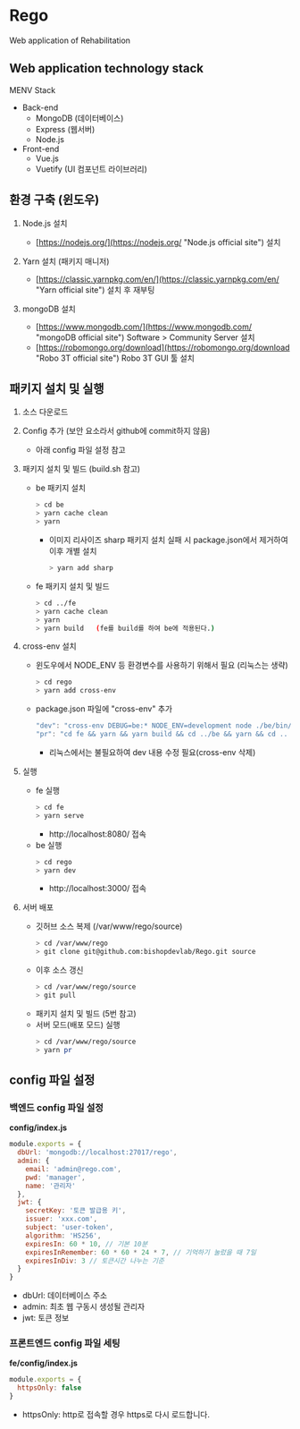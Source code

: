 # Rego

Web application of Rehabilitation

## Web application technology stack

MENV Stack
* Back-end
    - MongoDB (데이터베이스)
    - Express (웹서버)
    - Node.js
* Front-end
    - Vue.js
    - Vuetify (UI 컴포넌트 라이브러리)

## 환경 구축 (윈도우)

1. Node.js 설치
    - [https://nodejs.org/](https://nodejs.org/ "Node.js official site") 설치

2. Yarn 설치 (패키지 매니저)
    - [https://classic.yarnpkg.com/en/](https://classic.yarnpkg.com/en/ "Yarn official site") 설치 후 재부팅

3. mongoDB 설치
    - [https://www.mongodb.com/](https://www.mongodb.com/ "mongoDB official site") Software > Community Server 설치
    - [https://robomongo.org/download](https://robomongo.org/download "Robo 3T official site") Robo 3T GUI 툴 설치

## 패키지 설치 및 실행

1. 소스 다운로드

2. Config 추가 (보안 요소라서 github에 commit하지 않음)
    - 아래 config 파일 설정 참고

3. 패키지 설치 및 빌드 (build.sh 참고)
    - be 패키지 설치
        ```bash
        > cd be
        > yarn cache clean
        > yarn
        ```
        - 이미지 리사이즈 sharp 패키지 설치 실패 시 package.json에서 제거하여 이후 개별 설치
            ```bash
            > yarn add sharp
            ```
    - fe 패키지 설치 및 빌드
        ```bash
        > cd ../fe
        > yarn cache clean
        > yarn
        > yarn build   (fe를 build를 하여 be에 적용된다.)
        ```

4. cross-env 설치
    - 윈도우에서 NODE_ENV 등 환경변수를 사용하기 위해서 필요 (리눅스는 생략)
        ```bash
        > cd rego
        > yarn add cross-env
        ```
    - package.json 파일에 "cross-env" 추가
        ```javascript
        "dev": "cross-env DEBUG=be:* NODE_ENV=development node ./be/bin/www",
        "pr": "cd fe && yarn && yarn build && cd ../be && yarn && cd .. && cross-env NODE_ENV=production PORT=80 node ./be/bin/www",
        ```
        - 리눅스에서는 불필요하여 dev 내용 수정 필요(cross-env 삭제)

5. 실행
    - fe 실행
        ```bash
        > cd fe
        > yarn serve
        ```
        - http://localhost:8080/ 접속
    - be 실행
        ```bash
        > cd rego
        > yarn dev
        ```
        - http://localhost:3000/ 접속

6. 서버 배포
    - 깃허브 소스 복제 (/var/www/rego/source)
        ```bash
        > cd /var/www/rego
        > git clone git@github.com:bishopdevlab/Rego.git source
        ```
    - 이후 소스 갱신
        ```bash
        > cd /var/www/rego/source
        > git pull
        ```
    - 패키지 설치 및 빌드 (5번 참고)
    - 서버 모드(배포 모드) 실행
        ```bash
        > cd /var/www/rego/source
        > yarn pr
        ```

## config 파일 설정

### 백엔드 config 파일 설정

**config/index.js**  
```javascript
module.exports = {
  dbUrl: 'mongodb://localhost:27017/rego',
  admin: {
    email: 'admin@rego.com',
    pwd: 'manager',
    name: '관리자'
  },
  jwt: {
    secretKey: '토큰 발급용 키',
    issuer: 'xxx.com',
    subject: 'user-token',
    algorithm: 'HS256',    
    expiresIn: 60 * 10, // 기본 10분
    expiresInRemember: 60 * 60 * 24 * 7, // 기억하기 눌렀을 때 7일
    expiresInDiv: 3 // 토큰시간 나누는 기준
  }
}
```

- dbUrl: 데이터베이스 주소
- admin: 최초 웹 구동시 생성될 관리자
- jwt: 토큰 정보

### 프론트엔드 config 파일 세팅

**fe/config/index.js**  
```javascript
module.exports = {
  httpsOnly: false
}
```

- httpsOnly: http로 접속할 경우 https로 다시 로드합니다.
